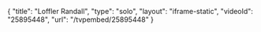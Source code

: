 {
    "title": "Loffler Randall",
    "type": "solo",
    "layout": "iframe-static",
    "videoId": "25895448",
    "url": "\/tvpembed\/25895448"
}